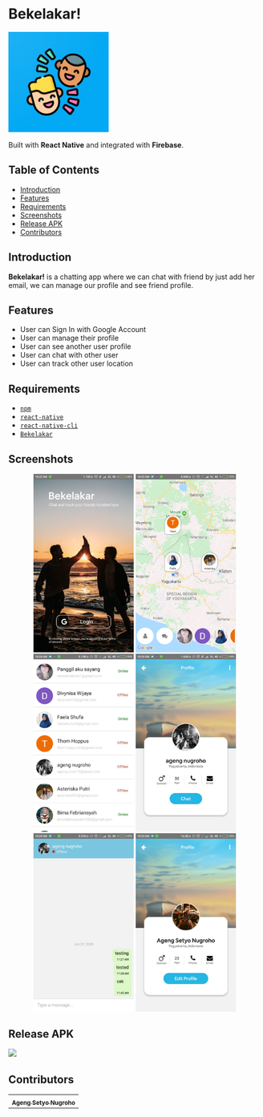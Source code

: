 <h1 align="left">Bekelakar!</h1>
<p align="left">
    <img width="200" src="./android/app/src/main/web_hi_res_512.png">
</p>
<p align="left">
  Built with <b>React Native</b> and integrated with <b>Firebase</b>.
</p>

## Table of Contents

- [Introduction](#introduction)
- [Features](#features)
- [Requirements](#requirements)
- [Screenshots](#screenshots)
- [Release APK](#release-apk)
- [Contributors](#contributors)

## Introduction
<b>Bekelakar!</b> is a chatting app where we can chat with friend by just add her email, we can manage our profile and see friend profile.

## Features
* User can Sign In with Google Account
* User can manage their profile
* User can see another user profile
* User can chat with other user
* User can track other user location

## Requirements
* [`npm`](https://www.npmjs.com/get-npm)
* [`react-native`](https://facebook.github.io/react-native/docs/getting-started)
* [`react-native-cli`](https://facebook.github.io/react-native/docs/getting-started)
* [`Bekelakar`](https://github.com/melankolia/Bekelakar-Live-Tracking-Chat-)


## Screenshots
<div align="center">
    <img width="200" src="./Design/5.jpeg">
    <img width="200" src="./Design/4.jpeg">
    <img width="200" src="./Design/3.jpeg">
    <img width="200" src="./Design/2.jpeg">
    <img width="200" src="./Design/1.jpeg">
    <img width="200" src="./Design/6.jpeg">
</div>

## Release APK
<a href="http://bit.ly/2RYTv1D">
  <img src="https://img.shields.io/badge/Download%20on%20the-Google%20Drive-blue.svg?style=popout&logo=google-drive"/>
</a>

## Contributors
<center>
  <table>
    <tr>
      <td align="center">
        <a href="https://github.com/melankolia">
          <sub><b>Ageng Setyo Nugroho</b></sub>
        </a>
      </td>
    </tr>
  </table>
</center>
